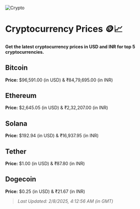 
![Crypto](https://www.techguide.com.au/wp-content/uploads/2020/11/crypto3.jpeg)

# Cryptocurrency Prices 🪙📈

#### Get the latest cryptocurrency prices in USD and INR for top 5 cryptocurrencies.

## Bitcoin

**Price:** $96,591.00 (in USD) & ₹84,79,695.00 (in INR)

## Ethereum

**Price:** $2,645.05 (in USD) & ₹2,32,207.00 (in INR)

## Solana

**Price:** $192.94 (in USD) & ₹16,937.95 (in INR)

## Tether

**Price:** $1.00 (in USD) & ₹87.80 (in INR)

## Dogecoin

**Price:** $0.25 (in USD) & ₹21.67 (in INR)

> _Last Updated: 2/8/2025, 4:12:56 AM (in GMT)_
